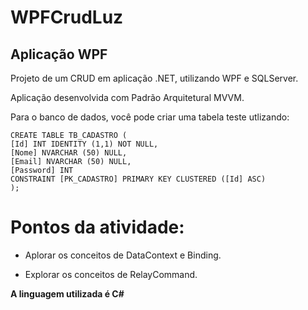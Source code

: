 # WPFCrudLuz

## **Aplicação WPF**

Projeto de um CRUD em aplicação .NET, utilizando WPF e SQLServer.

Aplicação desenvolvida com Padrão Arquitetural MVVM. 

Para o banco de dados, você pode criar uma tabela teste utlizando:
```
CREATE TABLE TB_CADASTRO (
[Id] INT IDENTITY (1,1) NOT NULL,
[Nome] NVARCHAR (50) NULL,
[Email] NVARCHAR (50) NULL,
[Password] INT
CONSTRAINT [PK_CADASTRO] PRIMARY KEY CLUSTERED ([Id] ASC)
);
```
# **Pontos da atividade:** 

- Aplorar os conceitos de DataContext e Binding.

- Explorar os conceitos de RelayCommand.



**A linguagem utilizada é C#**

